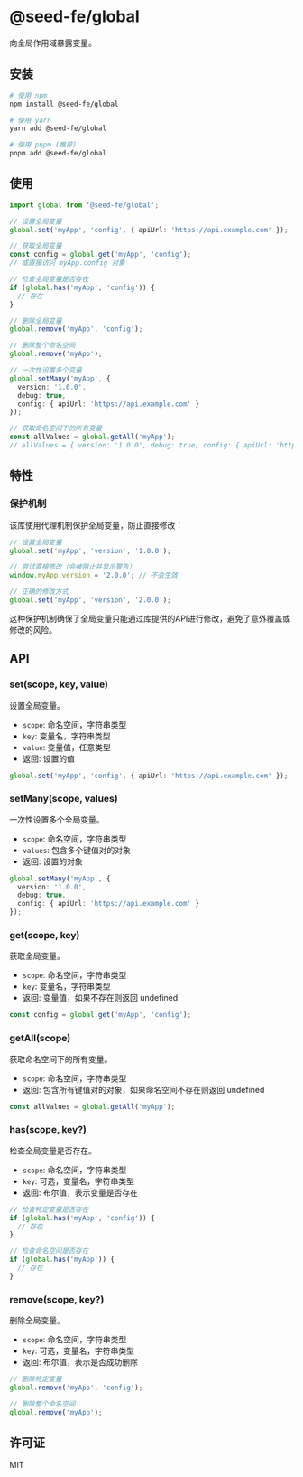# @seed-fe/global

向全局作用域暴露变量。

## 安装

```bash
# 使用 npm
npm install @seed-fe/global

# 使用 yarn
yarn add @seed-fe/global

# 使用 pnpm (推荐)
pnpm add @seed-fe/global
```

## 使用

```ts
import global from '@seed-fe/global';

// 设置全局变量
global.set('myApp', 'config', { apiUrl: 'https://api.example.com' });

// 获取全局变量
const config = global.get('myApp', 'config');
// 或直接访问 myApp.config 对象

// 检查全局变量是否存在
if (global.has('myApp', 'config')) {
  // 存在
}

// 删除全局变量
global.remove('myApp', 'config');

// 删除整个命名空间
global.remove('myApp');

// 一次性设置多个变量
global.setMany('myApp', {
  version: '1.0.0',
  debug: true,
  config: { apiUrl: 'https://api.example.com' }
});

// 获取命名空间下的所有变量
const allValues = global.getAll('myApp');
// allValues = { version: '1.0.0', debug: true, config: { apiUrl: 'https://api.example.com' } }
```

## 特性

### 保护机制

该库使用代理机制保护全局变量，防止直接修改：

```ts
// 设置全局变量
global.set('myApp', 'version', '1.0.0');

// 尝试直接修改（会被阻止并显示警告）
window.myApp.version = '2.0.0'; // 不会生效

// 正确的修改方式
global.set('myApp', 'version', '2.0.0');
```

这种保护机制确保了全局变量只能通过库提供的API进行修改，避免了意外覆盖或修改的风险。

## API

### set(scope, key, value)

设置全局变量。

- `scope`: 命名空间，字符串类型
- `key`: 变量名，字符串类型
- `value`: 变量值，任意类型
- 返回: 设置的值

```ts
global.set('myApp', 'config', { apiUrl: 'https://api.example.com' });
```

### setMany(scope, values)

一次性设置多个全局变量。

- `scope`: 命名空间，字符串类型
- `values`: 包含多个键值对的对象
- 返回: 设置的对象

```ts
global.setMany('myApp', {
  version: '1.0.0',
  debug: true,
  config: { apiUrl: 'https://api.example.com' }
});
```

### get(scope, key)

获取全局变量。

- `scope`: 命名空间，字符串类型
- `key`: 变量名，字符串类型
- 返回: 变量值，如果不存在则返回 undefined

```ts
const config = global.get('myApp', 'config');
```

### getAll(scope)

获取命名空间下的所有变量。

- `scope`: 命名空间，字符串类型
- 返回: 包含所有键值对的对象，如果命名空间不存在则返回 undefined

```ts
const allValues = global.getAll('myApp');
```

### has(scope, key?)

检查全局变量是否存在。

- `scope`: 命名空间，字符串类型
- `key`: 可选，变量名，字符串类型
- 返回: 布尔值，表示变量是否存在

```ts
// 检查特定变量是否存在
if (global.has('myApp', 'config')) {
  // 存在
}

// 检查命名空间是否存在
if (global.has('myApp')) {
  // 存在
}
```

### remove(scope, key?)

删除全局变量。

- `scope`: 命名空间，字符串类型
- `key`: 可选，变量名，字符串类型
- 返回: 布尔值，表示是否成功删除

```ts
// 删除特定变量
global.remove('myApp', 'config');

// 删除整个命名空间
global.remove('myApp');
```

## 许可证

MIT
